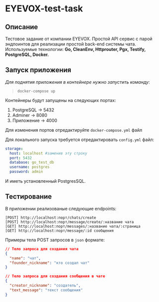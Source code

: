 # EYEVOX-test-task

## Описание
Тестовое задание от компании EYEVOX. Простой API сервис с парой эндпоинтов для реализации простой back-end системы чата.
Используемые технологии: **Go, CleanEnv, Httprouter, Pgx, Testify, PostgreSQL, Docker.**

## Запуск приложения
*Для поднятия приложения в контейнере нужно запустить команду*:
>     docker-compose up

Контейнеры будут запущены на следующих портах:
1. PostgreSQL -> 5432
2. Adminer -> 8080
3. Приложение -> 4000

Для изменения портов отредактируйте `docker-compose.yml` файл

Для локального запуска требуется отредактировать `config.yml` файл:
```yml
storage:
  host: localhost #заменив эту строку
  port: 5432
  database: go_test_db
  username: postgres
  password: admin
```
И иметь установленный PostgresSQL.

## Тестирование
В приложении реализованые следующие endpoints:
```
[POST] http://localhost:порт/chats/create
[POST] http://localhost:порт/message/create/:название чата
[GET] http://localhost:порт/messages/:название чата/:страница 
[GET] http://localhost:порт/message/:id сообщения
```
Примеры тела POST запросов в `json` формате:
```json
// Тело запроса для создания чата
{
  "name": "чат",
  "founder_nickname": "кто создал чат"
}

// Тело запроса для создания сообщения в чате
{
  "creator_nickname": "создатель",
  "text_message": "текст сообщения"
}
```
